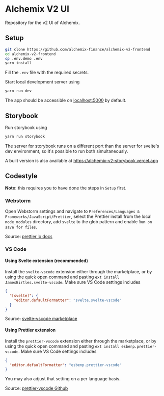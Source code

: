 # Alchemix V2 UI

Repository for the v2 UI of Alchemix.

## Setup

```bash
git clone https://github.com/alchemix-finance/alchemix-v2-frontend
cd alchemix-v2-frontend
cp .env.demo .env
yarn install
```

Fill the `.env` file with the required secrets.

Start local development server using

```bash
yarn run dev
```

The app should be accessible on [localhost:5000](http://localhost:5000) by default.

## Storybook

Run storybook using

```bash
yarn run storybook
```

The server for storybook runs on a different port than the server for svelte's dev environment, so it's possible to run both simultaneously.

A built version is also available at https://alchemix-v2-storybook.vercel.app

## Codestyle

**Note:** this requires you to have done the steps in `Setup` first.

### Webstorm

Open Webstorm settings and navigate to `Preferences/Languages & Frameworks/JavaScript/Prettier`, select the Prettier install from the local `node_modules` directory, add `svelte` to the glob pattern and enable `Run on save for files`.

Source: [prettier.io docs](https://prettier.io/docs/en/webstorm.html)

### VS Code

#### Using Svelte extension (recommended)

Install the `svelte-vscode` extension either through the marketplace, or by using the quick open command and pasting `ext install JamesBirtles.svelte-vscode`. Make sure VS Code settings includes

```json
{
  "[svelte]": {
    "editor.defaultFormatter": "svelte.svelte-vscode"
  }
}
```

Source: [svelte-vscode marketplace](https://marketplace.visualstudio.com/items?itemName=svelte.svelte-vscode)

#### Using Prettier extension

Install the `prettier-vscode` extension either through the marketplace, or by using the quick open command and pasting `ext install esbenp.prettier-vscode`. Make sure VS Code settings includes 

```json
{
  "editor.defaultFormatter": "esbenp.prettier-vscode"
}
```

You may also adjust that setting on a per language basis.

Source: [prettier-vscode Github](https://github.com/prettier/prettier-vscode)
